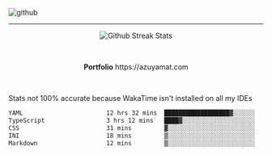 ![github](https://media.discordapp.net/attachments/881363147364118528/1142610121697021952/background.png?width=1000&height=300)<br>
___
<p align="center">
  <img alt="Github Streak Stats" src="https://streak-stats.demolab.com?user=Azuyamat&theme=transparent&hide_border=true"/>
</p><br>
<p align="center">
      <strong>Portfolio</strong> https://azuyamat.com
</p><br>

Stats not 100% accurate because WakaTime isn't installed on all my IDEs
<!--START_SECTION:waka-->

```txt
YAML                       12 hrs 32 mins  ██████████████████▓░░░░░░   74.25 %
TypeScript                 3 hrs 12 mins   ████▓░░░░░░░░░░░░░░░░░░░░   18.95 %
CSS                        31 mins         ▓░░░░░░░░░░░░░░░░░░░░░░░░   03.08 %
INI                        18 mins         ▒░░░░░░░░░░░░░░░░░░░░░░░░   01.78 %
Markdown                   12 mins         ▒░░░░░░░░░░░░░░░░░░░░░░░░   01.21 %
```

<!--END_SECTION:waka-->
